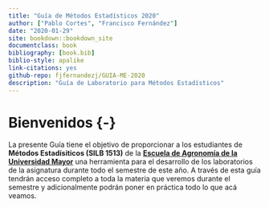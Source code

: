 ```yaml
--- 
title: "Guía de Métodos Estadísticos 2020"
author: ["Pablo Cortes", "Francisco Fernández"]    
date: "2020-01-29"  
site: bookdown::bookdown_site
documentclass: book
bibliography: [book.bib]
biblio-style: apalike
link-citations: yes
github-repo: fjfernandezj/GUIA-ME-2020
description: "Guía de Laboratorio para Métodos Estadísticos"
---
```



# Bienvenidos {-}

La presente Guía tiene el objetivo de proporcionar a los estudiantes de **Métodos Estadísiticos (SILB 1513)** de la [**Escuela de Agronomía de la Universidad Mayor**](https://www.umayor.cl/um/carreras/agronomia-santiago/10000) una herramienta para el desarrollo de los laboratorios de la asignatura durante todo el semestre de este año. A través de esta guía tendrán acceso completo a toda la materia que veremos durante el semestre y adicionalmente podrán poner en práctica todo lo que acá veamos.

 

